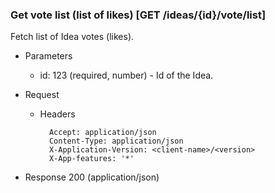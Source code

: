### Get vote list (list of likes) [GET /ideas/{id}/vote/list]

Fetch list of Idea votes (likes).

+ Parameters
    + id: 123 (required, number) - Id of the Idea.

+ Request
    + Headers

            Accept: application/json
            Content-Type: application/json
            X-Application-Version: <client-name>/<version>
            X-App-features: '*'

+ Response 200 (application/json)
    
<!-- include(../error_responses.md) -->
